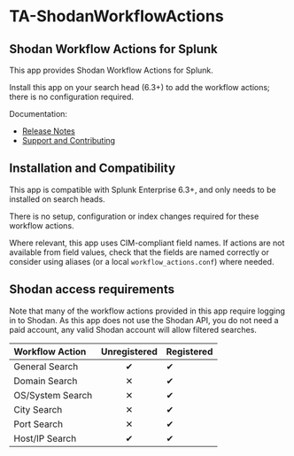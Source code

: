 # TA-ShodanWorkflowActions

## Shodan Workflow Actions for Splunk

This app provides Shodan Workflow Actions for Splunk.

Install this app on your search head (6.3+) to add the workflow actions; there is no configuration required.

Documentation:

- [Release Notes](ReleaseNotes.md)
- [Support and Contributing](Contributing.md)

## Installation and Compatibility

This app is compatible with Splunk Enterprise 6.3+, and only needs to be installed on search heads.

There is no setup, configuration or index changes required for these workflow actions.

Where relevant, this app uses CIM-compliant field names. If actions are not available from field values, check that the fields are named correctly or consider using aliases (or a local `workflow_actions.conf`) where needed.

## Shodan access requirements

Note that many of the workflow actions provided in this app require logging in to Shodan. As this app does not use the Shodan API, you do not need a paid account, any valid Shodan account will allow filtered searches.

|Workflow Action|Unregistered|Registered|
|:--------------|:----------:|:---------|
|General Search|✔|✔|
|Domain Search|✕|✔|
|OS/System Search|✕|✔|
|City Search|✕|✔|
|Port Search|✕|✔|
|Host/IP Search|✔|✔|